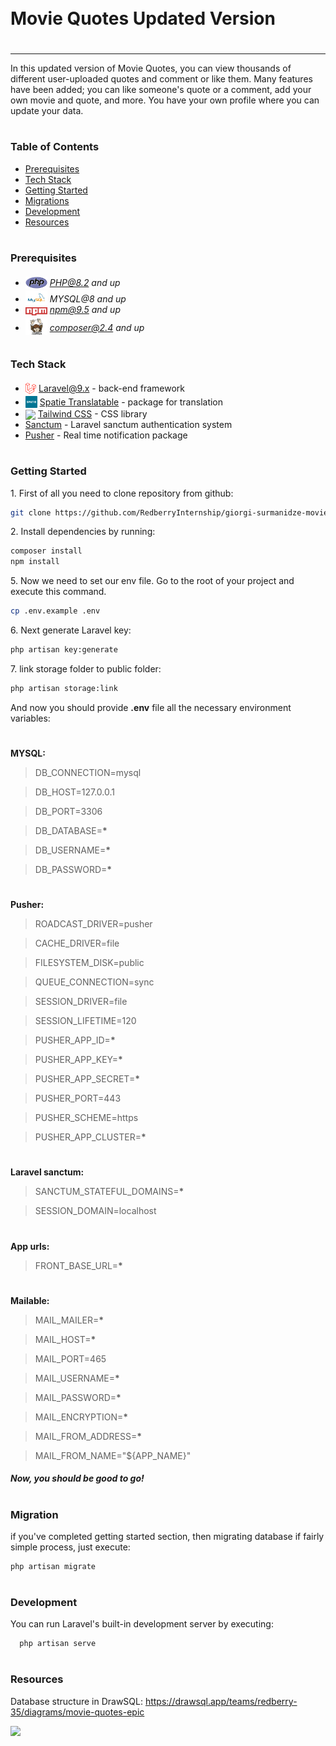 <div style="display:flex; align-items: center">
  <h1 style="position:relative; top: -6px" >Movie Quotes Updated Version</h1>
</div>

---

In this updated version of Movie Quotes, you can view thousands of different user-uploaded quotes and comment or like them. Many features have been added; you can like someone's quote or a comment, add your own movie and quote, and more. You have your own profile where you can update your data.

#

### Table of Contents

-   [Prerequisites](#prerequisites)
-   [Tech Stack](#tech-stack)
-   [Getting Started](#getting-started)
-   [Migrations](#migration)
-   [Development](#development)
-   [Resources](#resources)

#

### Prerequisites

-   <img src="https://raw.githubusercontent.com/RedberryInternship/example-project-laravel/7a054d64192f92566a0f48349002e0296a9d5347/readme/assets/php.svg" width="35" style="position: relative; top: 4px" /> *PHP@8.2 and up*
-   <img src="https://github.com/RedberryInternship/example-project-laravel/blob/master/readme/assets/mysql.png?raw=true" width="35" style="position: relative; top: 4px" /> _MYSQL@8 and up_
-   <img src="https://github.com/RedberryInternship/example-project-laravel/blob/master/readme/assets/npm.png?raw=true" width="35" style="position: relative; top: 4px" /> *npm@9.5 and up*
-   <img src="https://github.com/RedberryInternship/example-project-laravel/blob/master/readme/assets/composer.png?raw=true" width="35" style="position: relative; top: 6px" /> *composer@2.4 and up*

#

### Tech Stack

-   <img src="https://github.com/RedberryInternship/example-project-laravel/blob/master/readme/assets/laravel.png?raw=true" height="18" style="position: relative; top: 4px" /> [Laravel@9.x](https://laravel.com/docs/9.x) - back-end framework
-   <img src="https://github.com/RedberryInternship/example-project-laravel/blob/master/readme/assets/spatie.png?raw=true" height="19" style="position: relative; top: 4px" /> [Spatie Translatable](https://github.com/spatie/laravel-translatable) - package for translation
-   <img src="https://miro.medium.com/max/632/1*5QD8DKhOjRe-gcYjozlLNQ.png" height="19" style="position: relative; top: 4px" /> [Tailwind CSS](https://tailwindcss.com) - CSS library
-   [Sanctum](https://pusher.com) - Laravel sanctum authentication system
-   [Pusher](https://pusher.com) - Real time notification package

#

### Getting Started

1\. First of all you need to clone repository from github:

```sh
git clone https://github.com/RedberryInternship/giorgi-surmanidze-movie-quotes-back.git
```

2\. Install dependencies by running:

```sh
composer install
npm install
```

5\. Now we need to set our env file. Go to the root of your project and execute this command.

```sh
cp .env.example .env
```

6\. Next generate Laravel key:

```sh
php artisan key:generate
```

7\. link storage folder to public folder:

```sh
php artisan storage:link
```

And now you should provide **.env** file all the necessary environment variables:

#

**MYSQL:**

> DB_CONNECTION=mysql

> DB_HOST=127.0.0.1

> DB_PORT=3306

> DB_DATABASE=**\***

> DB_USERNAME=**\***

> DB_PASSWORD=**\***

#

**Pusher:**

> ROADCAST_DRIVER=pusher

> CACHE_DRIVER=file

> FILESYSTEM_DISK=public

> QUEUE_CONNECTION=sync

> SESSION_DRIVER=file

> SESSION_LIFETIME=120

> PUSHER_APP_ID=**\***

> PUSHER_APP_KEY=**\***

> PUSHER_APP_SECRET=**\***

> PUSHER_PORT=443

> PUSHER_SCHEME=https

> PUSHER_APP_CLUSTER=**\***

#

**Laravel sanctum:**

> SANCTUM_STATEFUL_DOMAINS=**\***

> SESSION_DOMAIN=localhost

#

**App urls:**

> FRONT_BASE_URL=**\***

#

**Mailable:**

> MAIL_MAILER=**\***

> MAIL_HOST=**\***

> MAIL_PORT=465

> MAIL_USERNAME=**\***

> MAIL_PASSWORD=**\***

> MAIL_ENCRYPTION=**\***

> MAIL_FROM_ADDRESS=**\***

> MAIL_FROM_NAME="${APP_NAME}"

##### Now, you should be good to go!

#

### Migration

if you've completed getting started section, then migrating database if fairly simple process, just execute:

```sh
php artisan migrate
```

#

### Development

You can run Laravel's built-in development server by executing:

```sh
  php artisan serve
```

#

### Resources

Database structure in DrawSQL:
<a href="https://drawsql.app/teams/redberry-35/diagrams/movie-quotes-epic">
https://drawsql.app/teams/redberry-35/diagrams/movie-quotes-epic
</a>

<img src="https://i.postimg.cc/5ycvDRzf/draw-SQL-movie-quotes-epic-export-2023-07-07.png"  />

